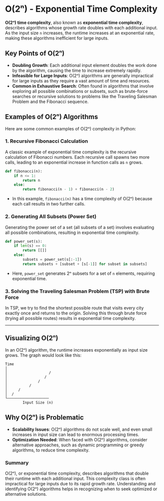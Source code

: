 # O(2ⁿ) - Exponential Time Complexity

**O(2ⁿ) time complexity**, also known as **exponential time complexity**, describes algorithms whose growth rate doubles with each additional input. As the input size `n` increases, the runtime increases at an exponential rate, making these algorithms inefficient for large inputs.

## Key Points of O(2ⁿ)

- **Doubling Growth**: Each additional input element doubles the work done by the algorithm, causing the time to increase extremely rapidly.
- **Infeasible for Large Inputs**: O(2ⁿ) algorithms are generally impractical for large inputs as they require a vast amount of time and resources.
- **Common in Exhaustive Search**: Often found in algorithms that involve exploring all possible combinations or subsets, such as brute-force searches or recursive solutions to problems like the Traveling Salesman Problem and the Fibonacci sequence.

## Examples of O(2ⁿ) Algorithms

Here are some common examples of O(2ⁿ) complexity in Python:

### 1. Recursive Fibonacci Calculation

A classic example of exponential time complexity is the recursive calculation of Fibonacci numbers. Each recursive call spawns two more calls, leading to an exponential increase in function calls as `n` grows.

```python
def fibonacci(n):
    if n <= 1:
        return n
    else:
        return fibonacci(n - 1) + fibonacci(n - 2)
```

- In this example, `fibonacci(n)` has a time complexity of O(2ⁿ) because each call results in two further calls.

### 2. Generating All Subsets (Power Set)

Generating the power set of a set (all subsets of a set) involves evaluating all possible combinations, resulting in exponential time complexity.

```python
def power_set(s):
    if len(s) == 0:
        return [[]]
    else:
        subsets = power_set(s[:-1])
        return subsets + [subset + [s[-1]] for subset in subsets]
```

- Here, `power_set` generates 2ⁿ subsets for a set of `n` elements, requiring exponential time.

### 3. Solving the Traveling Salesman Problem (TSP) with Brute Force

In TSP, we try to find the shortest possible route that visits every city exactly once and returns to the origin. Solving this through brute force (trying all possible routes) results in exponential time complexity.

---

## Visualizing O(2ⁿ)

In an O(2ⁿ) algorithm, the runtime increases exponentially as input size grows. The graph would look like this:

```
Time
│
│                   /
│                 /
│              /
│          /
│     /
│  /
└───────────────────
        Input Size (n)
```

## Why O(2ⁿ) is Problematic

- **Scalability Issues**: O(2ⁿ) algorithms do not scale well, and even small increases in input size can lead to enormous processing times.
- **Optimization Needed**: When faced with O(2ⁿ) algorithms, consider alternative approaches, such as dynamic programming or greedy algorithms, to reduce time complexity.

### Summary

O(2ⁿ), or exponential time complexity, describes algorithms that double their runtime with each additional input. This complexity class is often impractical for large inputs due to its rapid growth rate. Understanding and identifying O(2ⁿ) algorithms helps in recognizing when to seek optimized or alternative solutions.
